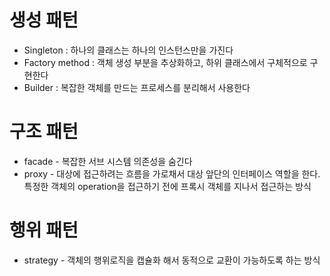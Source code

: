 # 생성 패턴

- Singleton : 하나의 클래스는 하나의 인스턴스만을 가진다
- Factory method : 객체 생성 부분을 추상화하고, 하위 클래스에서 구체적으로 구현한다
- Builder : 복잡한 객체를 만드는 프로세스를 분리해서 사용한다

# 구조 패턴

- facade - 복잡한 서브 시스템 의존성을 숨긴다
- proxy - 대상에 접근하려는 흐름을 가로채서 대상 앞단의 인터페이스 역할을 한다. 특정한 객체의 operation을 접근하기 전에 프록시 객체를 지나서 접근하는 방식

# 행위 패턴

- strategy - 객체의 행위로직을 캡슐화 해서 동적으로 교환이 가능하도록 하는 방식
